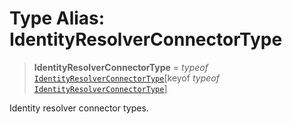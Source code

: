 # Type Alias: IdentityResolverConnectorType

> **IdentityResolverConnectorType** = *typeof* [`IdentityResolverConnectorType`](../variables/IdentityResolverConnectorType.md)\[keyof *typeof* [`IdentityResolverConnectorType`](../variables/IdentityResolverConnectorType.md)\]

Identity resolver connector types.
